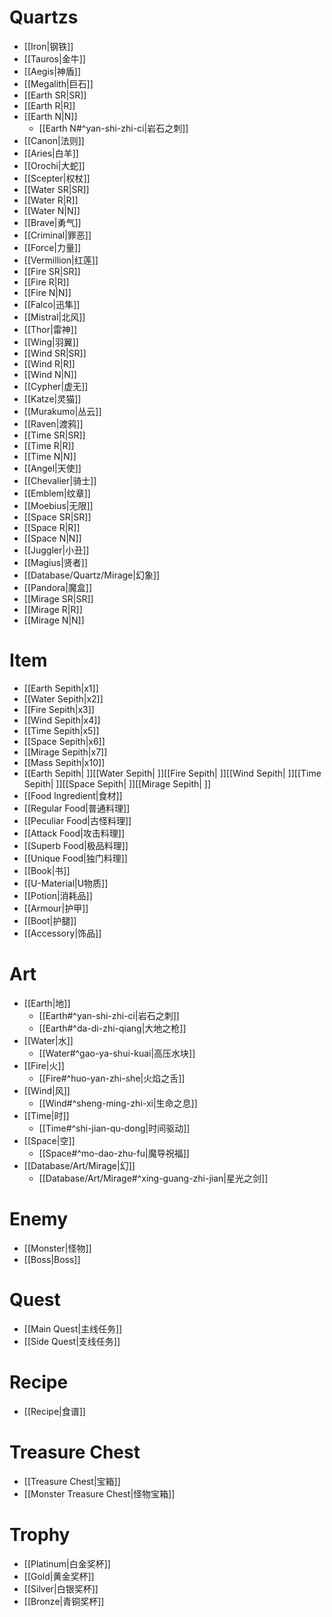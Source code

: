 # Quartzs
- [[Iron|钢铁]]
- [[Tauros|金牛]]
- [[Aegis|神盾]]
- [[Megalith|巨石]]
- [[Earth SR|SR]]
- [[Earth R|R]]
- [[Earth N|N]]
	- [[Earth N#^yan-shi-zhi-ci|岩石之刺]]
- [[Canon|法则]]
- [[Aries|白羊]]
- [[Orochi|大蛇]]
- [[Scepter|权杖]]
- [[Water SR|SR]]
- [[Water R|R]]
- [[Water N|N]]
- [[Brave|勇气]]
- [[Criminal|罪恶]]
- [[Force|力量]]
- [[Vermillion|红莲]]
- [[Fire SR|SR]]
- [[Fire R|R]]
- [[Fire N|N]]
- [[Falco|迅隼]]
- [[Mistral|北风]]
- [[Thor|雷神]]
- [[Wing|羽翼]]
- [[Wind SR|SR]]
- [[Wind R|R]]
- [[Wind N|N]]
- [[Cypher|虚无]]
- [[Katze|灵猫]]
- [[Murakumo|丛云]]
- [[Raven|渡鸦]]
- [[Time SR|SR]]
- [[Time R|R]]
- [[Time N|N]]
- [[Angel|天使]]
- [[Chevalier|骑士]]
- [[Emblem|纹章]]
- [[Moebius|无限]]
- [[Space SR|SR]]
- [[Space R|R]]
- [[Space N|N]]
- [[Juggler|小丑]]
- [[Magius|贤者]]
- [[Database/Quartz/Mirage|幻象]]
- [[Pandora|魔盒]]
- [[Mirage SR|SR]]
- [[Mirage R|R]]
- [[Mirage N|N]]

# Item
- [[Earth Sepith|x1]]
- [[Water Sepith|x2]]
- [[Fire Sepith|x3]]
- [[Wind Sepith|x4]]
- [[Time Sepith|x5]]
- [[Space Sepith|x6]]
- [[Mirage Sepith|x7]]
- [[Mass Sepith|x10]]
- [[Earth Sepith| ]][[Water Sepith| ]][[Fire Sepith| ]][[Wind Sepith| ]][[Time Sepith| ]][[Space Sepith| ]][[Mirage Sepith| ]]
- [[Food Ingredient|食材]]
- [[Regular Food|普通料理]]
- [[Peculiar Food|古怪料理]]
- [[Attack Food|攻击料理]]
- [[Superb Food|极品料理]]
- [[Unique Food|独门料理]]
- [[Book|书]]
- [[U-Material|U物质]]
- [[Potion|消耗品]]
- [[Armour|护甲]]
- [[Boot|护腿]]
- [[Accessory|饰品]]

# Art
- [[Earth|地]]
	- [[Earth#^yan-shi-zhi-ci|岩石之刺]]
	- [[Earth#^da-di-zhi-qiang|大地之枪]]
- [[Water|水]]
	- [[Water#^gao-ya-shui-kuai|高压水块]]
- [[Fire|火]]
	- [[Fire#^huo-yan-zhi-she|火焰之舌]]
- [[Wind|风]]
	- [[Wind#^sheng-ming-zhi-xi|生命之息]]
- [[Time|时]]
	- [[Time#^shi-jian-qu-dong|时间驱动]]
- [[Space|空]]
	- [[Space#^mo-dao-zhu-fu|魔导祝福]]
- [[Database/Art/Mirage|幻]]
	- [[Database/Art/Mirage#^xing-guang-zhi-jian|星光之剑]]

# Enemy
- [[Monster|怪物]]
- [[Boss|Boss]]

# Quest
- [[Main Quest|主线任务]]
- [[Side Quest|支线任务]]

# Recipe
- [[Recipe|食谱]]

# Treasure Chest
- [[Treasure Chest|宝箱]]
- [[Monster Treasure Chest|怪物宝箱]]

# Trophy
- [[Platinum|白金奖杯]]
- [[Gold|黄金奖杯]]
- [[Silver|白银奖杯]]
- [[Bronze|青铜奖杯]]
